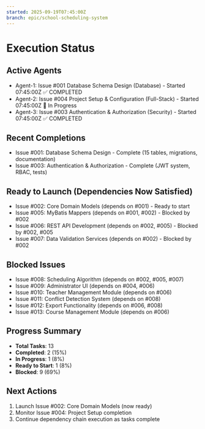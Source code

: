 ```yaml
---
started: 2025-09-19T07:45:00Z
branch: epic/school-scheduling-system
---
```


# Execution Status

## Active Agents
- Agent-1: Issue #001 Database Schema Design (Database) - Started 07:45:00Z ✅ COMPLETED
- Agent-2: Issue #004 Project Setup & Configuration (Full-Stack) - Started 07:45:00Z 🔄 In Progress
- Agent-3: Issue #003 Authentication & Authorization (Security) - Started 07:45:00Z ✅ COMPLETED

## Recent Completions
- Issue #001: Database Schema Design - Complete (15 tables, migrations, documentation)
- Issue #003: Authentication & Authorization - Complete (JWT system, RBAC, tests)

## Ready to Launch (Dependencies Now Satisfied)
- Issue #002: Core Domain Models (depends on #001) - Ready to start
- Issue #005: MyBatis Mappers (depends on #001, #002) - Blocked by #002
- Issue #006: REST API Development (depends on #002, #005) - Blocked by #002, #005
- Issue #007: Data Validation Services (depends on #002) - Blocked by #002

## Blocked Issues
- Issue #008: Scheduling Algorithm (depends on #002, #005, #007)
- Issue #009: Administrator UI (depends on #004, #006)
- Issue #010: Teacher Management Module (depends on #006)
- Issue #011: Conflict Detection System (depends on #008)
- Issue #012: Export Functionality (depends on #006, #008)
- Issue #013: Course Management Module (depends on #006)

## Progress Summary
- **Total Tasks**: 13
- **Completed**: 2 (15%)
- **In Progress**: 1 (8%)
- **Ready to Start**: 1 (8%)
- **Blocked**: 9 (69%)

## Next Actions
1. Launch Issue #002: Core Domain Models (now ready)
2. Monitor Issue #004: Project Setup completion
3. Continue dependency chain execution as tasks complete